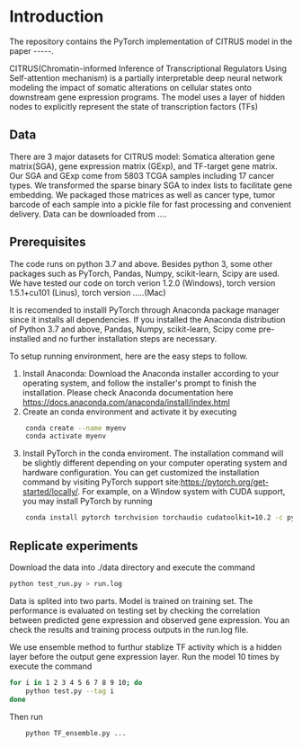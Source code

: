 # Introduction

The repository contains the PyTorch implementation of CITRUS model in the paper -----. 

CITRUS(Chromatin-informed Inference of Transcriptional Regulators Using Self-attention mechanism) is a partially interpretable deep neural network modeling the impact of somatic alterations on cellular states onto downstream gene expression programs. The model uses a layer of hidden nodes to explicitly represent the state of transcription factors (TFs)

## Data
There are 3 major datasets for CITRUS model: Somatica alteration gene matrix(SGA), gene expression matrix (GExp),  and TF-target gene matrix. Our SGA and GExp come from 5803 TCGA samples including 17 cancer types. We transformed the sparse binary SGA to index lists to facilitate gene embedding. We packaged those matrices as well as cancer type, tumor barcode of each sample into a pickle file for fast processing and convenient delivery. 
Data can be downloaded from ....

## Prerequisites
The code runs on python 3.7 and above. Besides python 3, some other packages such as PyTorch, Pandas, Numpy, scikit-learn, Scipy are used. We have tested our code on torch verion 1.2.0 (Windows), torch version 1.5.1+cu101 (Linus), torch version .....(Mac)

It is recomended to installl PyTorch through Anaconda package manager since it installs all dependencies. If you installed the Anaconda distribution of Python 3.7 and above, Pandas, Numpy, scikit-learn, Scipy come pre-installed and no further installation steps are necessary.

To setup running environment, here are the easy steps to follow.
1. Install Anaconda: Download the Anaconda installer according to your operating system, and follow the installer's prompt to finish the installation. Please check Anaconda documentation here
https://docs.anaconda.com/anaconda/install/index.html
2. Create an conda environment and activate it by executing
```sh
    conda create --name myenv
    conda activate myenv
```
3.  Install PyTorch in the conda enviroment. The installation command will be slightly different depending on your computer operating system and hardware configuration. You can get customized the installation command by visiting PyTorch support site:https://pytorch.org/get-started/locally/. For example, on a Window system with CUDA support, you may install PyTorch by running
```sh
    conda install pytorch torchvision torchaudio cudatoolkit=10.2 -c pytorch
 ```  
 ## Replicate experiments
Download the data into ./data directory and execute the command
```sh
python test_run.py > run.log
```

Data is splited into two parts. Model is trained on training set. The performance is evaluated on testing set by checking the correlation between predicted gene expression and  observed gene expression. You an check the results and training process outputs in the run.log file.

We use ensemble method to furthur stablize TF activity which is a hidden layer before the output gene expression layer. Run the model 10 times by execute the command
```sh
for i in 1 2 3 4 5 6 7 8 9 10; do
    python test.py --tag i 
done
```
Then run 
```sh
    python TF_ensemble.py ... 
```

